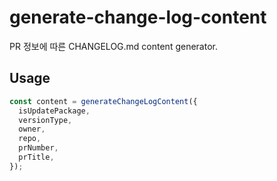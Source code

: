 # generate-change-log-content

PR 정보에 따른 CHANGELOG.md content generator.

## Usage

```typescript
const content = generateChangeLogContent({
  isUpdatePackage,
  versionType,
  owner,
  repo,
  prNumber,
  prTitle,
});
```
